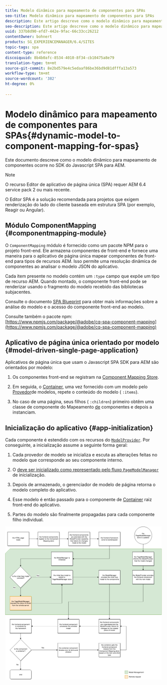 ```yaml
---
title: Modelo dinâmico para mapeamento de componentes para SPAs
seo-title: Modelo dinâmico para mapeamento de componentes para SPAs
description: Este artigo descreve como o modelo dinâmico para mapeamento de componentes ocorre no SDK do Javascript SPA para AEM.
seo-description: Este artigo descreve como o modelo dinâmico para mapeamento de componentes ocorre no SDK do Javascript SPA para AEM.
uuid: 337b8d90-efd7-442e-9fac-66c33cc26212
contentOwner: bohnert
products: SG_EXPERIENCEMANAGER/6.4/SITES
topic-tags: spa
content-type: reference
discoiquuid: 8b4b0afc-8534-4010-8f34-cb10475a8e79
translation-type: tm+mt
source-git-commit: 8e2bd579e4c5edaaf86be36bd9d81dfffa13a573
workflow-type: tm+mt
source-wordcount: '382'
ht-degree: 0%

---
```



# Modelo dinâmico para mapeamento de componentes para SPAs{#dynamic-model-to-component-mapping-for-spas}

Este documento descreve como o modelo dinâmico para mapeamento de componentes ocorre no SDK do Javascript SPA para AEM.

>[!NOTE]
>O recurso Editor de aplicativo de página única (SPA) requer AEM 6.4 service pack 2 ou mais recente.
>
>O Editor SPA é a solução recomendada para projetos que exigem renderização do lado do cliente baseada em estrutura SPA (por exemplo, Reagir ou Angular).

## Módulo ComponentMapping {#componentmapping-module}

O `ComponentMapping` módulo é fornecido como um pacote NPM para o projeto front-end. Ele armazena componentes de front-end e fornece uma maneira para o aplicativo de página única mapear componentes de front-end para tipos de recursos AEM. Isso permite uma resolução dinâmica de componentes ao analisar o modelo JSON do aplicativo.

Cada item presente no modelo contém um `:type` campo que expõe um tipo de recurso AEM. Quando montado, o componente front-end pode se renderizar usando o fragmento do modelo recebido das bibliotecas subjacentes.

Consulte o documento [SPA Blueprint](/help/sites-developing/spa-blueprint.md) para obter mais informações sobre a análise do modelo e o acesso do componente front-end ao modelo.

Consulte também o pacote npm: [https://www.npmjs.com/package/@adobe/cq-spa-component-mapping](https://www.npmjs.com/package/@adobe/cq-spa-component-mapping)

## Aplicativo de página única orientado por modelo {#model-driven-single-page-application}

Aplicativos de página única que usam o Javascript SPA SDK para AEM são orientados por modelo:

1. Os componentes front-end se registram na [Component Mapping Store](/help/sites-developing/spa-dynamic-model-to-component-mapping.md#componentmapping-module).
1. Em seguida, o [Container](/help/sites-developing/spa-blueprint.md#container), uma vez fornecido com um modelo pelo [Provedor](/help/sites-developing/spa-blueprint.md#the-model-provider)de modelos, repete o conteúdo do modelo ( `:items`).

1. No caso de uma página, seus filhos ( `:children`) primeiro obtêm uma classe de componente do Mapeamento [de](/help/sites-developing/spa-blueprint.md#componentmapping) componentes e depois a instanciam.

## Inicialização do aplicativo {#app-initialization}

Cada componente é estendido com os recursos do [`ModelProvider`](/help/sites-developing/spa-blueprint.md#the-model-provider). Por conseguinte, a inicialização assume a seguinte forma geral:

1. Cada provedor de modelo se inicializa e escuta as alterações feitas no modelo que corresponde ao seu componente interno.
1. O [ deve ser inicializado como representado pelo fluxo `PageModelManager`](/help/sites-developing/spa-blueprint.md#pagemodelmanager) de [](/help/sites-developing/spa-blueprint.md)inicialização.

1. Depois de armazenado, o gerenciador de modelo de página retorna o modelo completo do aplicativo.
1. Esse modelo é então passado para o componente de [Container](/help/sites-developing/spa-blueprint.md#container) raiz front-end do aplicativo.
1. Partes do modelo são finalmente propagadas para cada componente filho individual.

![app_model_initialization](assets/app_model_initialization.png)

